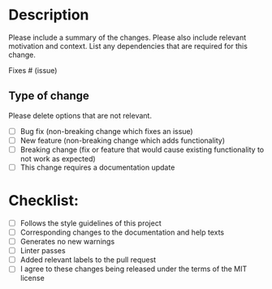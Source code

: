 # Description

Please include a summary of the changes. Please also include relevant motivation and context. List any dependencies that are required for this change.

Fixes # (issue)

## Type of change

Please delete options that are not relevant.

- [ ] Bug fix (non-breaking change which fixes an issue)
- [ ] New feature (non-breaking change which adds functionality)
- [ ] Breaking change (fix or feature that would cause existing functionality to not work as expected)
- [ ] This change requires a documentation update

# Checklist:

- [ ] Follows the style guidelines of this project
- [ ] Corresponding changes to the documentation and help texts
- [ ] Generates no new warnings
- [ ] Linter passes
- [ ] Added relevant labels to the pull request
- [ ] I agree to these changes being released under the terms of the MIT license
